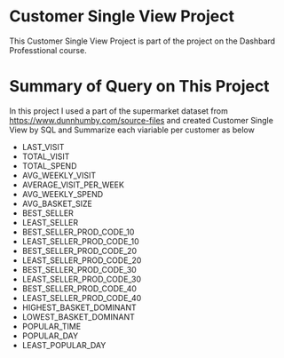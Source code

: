# Customer Single View Project
This Customer Single View Project is part of the project on the Dashbard Professtional course.

# Summary of Query on This Project 
In this project I used a part of the supermarket dataset from https://www.dunnhumby.com/source-files and created Customer Single View by SQL and Summarize each viariable per customer as below

- LAST_VISIT
- TOTAL_VISIT
- TOTAL_SPEND
- AVG_WEEKLY_VISIT
- AVERAGE_VISIT_PER_WEEK
- AVG_WEEKLY_SPEND
- AVG_BASKET_SIZE
- BEST_SELLER
- LEAST_SELLER
- BEST_SELLER_PROD_CODE_10
- LEAST_SELLER_PROD_CODE_10
- BEST_SELLER_PROD_CODE_20
- LEAST_SELLER_PROD_CODE_20
- BEST_SELLER_PROD_CODE_30
- LEAST_SELLER_PROD_CODE_30
- BEST_SELLER_PROD_CODE_40
- LEAST_SELLER_PROD_CODE_40
- HIGHEST_BASKET_DOMINANT
- LOWEST_BASKET_DOMINANT
- POPULAR_TIME
- POPULAR_DAY
- LEAST_POPULAR_DAY
